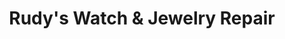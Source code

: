 ---
title: "Rudy's Watch & Jewelry Repair"
url: /brownsburg/rudys-watch-und-jewelry-repair/
shop: Allgemein
---